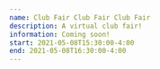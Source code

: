 ```yaml
---
name: Club Fair Club Fair Club Fair
description: A virtual club fair!
information: Coming soon!
start: 2021-05-08T15:30:00-4:00
end: 2021-05-08T16:30:00-4:00
---
```

